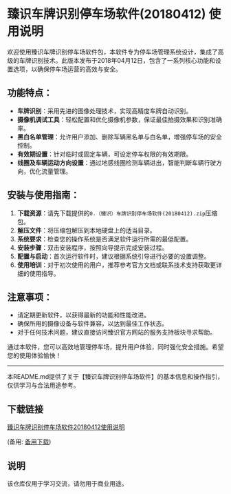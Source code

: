 # 臻识车牌识别停车场软件(20180412) 使用说明

欢迎使用臻识车牌识别停车场软件包，本软件专为停车场管理系统设计，集成了高级的车牌识别技术。此版本发布于2018年04月12日，包含了一系列核心功能和设置选项，以确保停车场运营的高效与安全。

## 功能特点：

- **车牌识别**：采用先进的图像处理技术，实现高精度车牌自动识别。
- **摄像机调试工具**：轻松配置和优化摄像机参数，保证最佳拍摄效果和识别准确率。
- **黑白名单管理**：允许用户添加、删除车辆黑名单与白名单，增强停车场的安全控制。
- **有效期设置**：针对临时或固定车辆，可设定停车权限的有效期限。
- **线圈及车辆运动方向设置**：通过地感线圈检测车辆进出，智能判断车辆行驶方向，优化流量管理。

## 安装与使用指南：

1. **下载资源**：请先下载提供的`0.（臻识）车牌识别停车场软件(20180412).zip`压缩包。
2. **解压文件**：将压缩包解压到本地硬盘上的适当目录。
3. **系统要求**：检查您的操作系统是否满足软件运行所需的最低配置。
4. **安装步骤**：双击安装程序，按照向导提示完成安装过程。
5. **配置与启动**：首次运行软件时，建议根据系统引导进行必要的设置调整。
6. **使用培训**：对于初次使用的用户，推荐参考官方文档或联系技术支持获取更详细的使用指导。

## 注意事项：
- 请定期更新软件，以获得最新的功能和性能改进。
- 确保所用的摄像设备与软件兼容，以达到最佳工作状态。
- 对于任何技术问题，建议直接访问臻识官方网站的服务支持板块寻求帮助。

通过本软件，您可以高效地管理停车场，提升用户体验，同时强化安全措施。希望您的使用体验愉快！

---

本README.md提供了关于【臻识车牌识别停车场软件】的基本信息和操作指引，仅供学习与合法用途参考。

## 下载链接
[臻识车牌识别停车场软件20180412使用说明](https://pan.quark.cn/s/406393552892) 

(备用: [备用下载](https://pan.baidu.com/s/1OECJ6-AN3qKW28uFWz-g1g?pwd=1234))

## 说明

该仓库仅用于学习交流，请勿用于商业用途。
